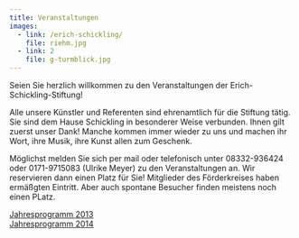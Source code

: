 ```yaml
---
title: Veranstaltungen
images:
  - link: /erich-schickling/
    file: riehm.jpg
  - link: 2
    file: g-turmblick.jpg
---
```


Seien Sie herzlich willkommen zu den Veranstaltungen der Erich-Schickling-Stiftung! Alle unsere Künstler und Referenten sind ehrenamtlich für die Stiftung tätig. Sie sind dem Hause Schickling in besonderer Weise verbunden. Ihnen gilt zuerst unser Dank! Manche kommen immer wieder zu uns und machen ihr Wort, ihre Musik, ihre Kunst allen zum Geschenk. Möglichst melden Sie sich per mail oder telefonisch unter 08332-936424 oder 0171-9715083 (Ulrike Meyer) zu den Veranstaltungen an. Wir reservieren dann einen Platz für Sie! Mitglieder des Förderkreises haben ermäßgten Eintritt.Aber auch spontane Besucher finden meistens noch einen PLatz.[Jahresprogramm 2013](/veranstaltungen/2013/)  [Jahresprogramm 2014](/veranstaltungen/2014/)  
